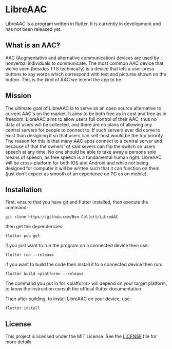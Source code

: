 # LibreAAC

LibreAAC is a program written in flutter. It is currently in development and has not been released yet.
## What is an AAC?
AAC (Augmentative and alternative communication) devices are used by nonverbal individuals to communicate. The most common AAC device that we've seen (besides TTS technically) is a device that lets a user press buttons to say words which correspond with text and pictures shown on the button. This is the kind of AAC we intend the app to be.

## Mission
The ultimate goal of LibreAAC is to serve as an open source alternative to current AAC's on the market. It aims to be both free as in cost and free as in freedom. LibreAAC aims to allow users full control of their AAC, thus no data of users will be collected, and there are no plans of allowing any central servers for people to connect to. If such servers ever did come to exist than designing it so that users can self-host would be the top priority. The reason for this is that many AAC apps connect to a central server and because of that the owners' of said severs can flip the switch on users speech at any time. No one should be able to take away a persons sole means of speech, as free speech is a fundamental human right. LibreAAC will be cross-platform for both IOS and Android and while not being designed for computer it will be written such that it can function on them (just don't expect as smooth of an experience on PC as on mobile). 
## Installation
First, ensure that you have git and flutter installed, then execute the command:
```
git clone https://github.com/Ben-Collett/LibreAAC
```
then get the dependencies: 
```
flutter pub get
```
if you just want to run the program on a connected device then use:
```
flutter run --release
```
if you want to build the code then install it to a connected device then run:
```
flutter build <platform> --release
```
The command you put in for \<platform\> will depend on your target platform, to know the instruction consult the official flutter documentation.


Then after building, to install LibreAAC on your device, use:
```
flutter install
```

## License
This project is licensed under the MIT License. See the [LICENSE](LICENSE) file for more details
